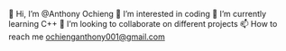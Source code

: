 👋 Hi, I’m @Anthony Ochieng
👀 I’m interested in coding
🌱 I’m currently learning C++
💞️ I’m looking to collaborate on different projects
📫 How to reach me ochienganthony001@gmail.com
